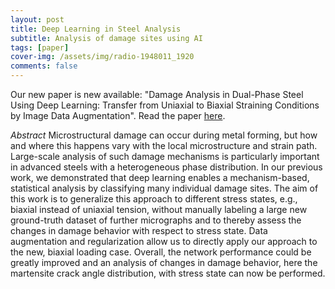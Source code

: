 ```yaml
---
layout: post
title: Deep Learning in Steel Analysis
subtitle: Analysis of damage sites using AI
tags: [paper]
cover-img: /assets/img/radio-1948011_1920
comments: false
---
```


Our new paper is new available: "Damage Analysis in Dual-Phase Steel Using Deep Learning: Transfer from Uniaxial to Biaxial Straining Conditions by Image Data Augmentation".
Read the paper [here](https://link.springer.com/article/10.1007/s11837-020-04404-0).

*Abstract*
Microstructural damage can occur during metal forming, but how and where this happens vary with the local microstructure and strain path. Large-scale analysis of such damage mechanisms is particularly important in advanced steels with a heterogeneous phase distribution. In our previous work, we demonstrated that deep learning enables a mechanism-based, statistical analysis by classifying many individual damage sites. The aim of this work is to generalize this approach to different stress states, e.g., biaxial instead of uniaxial tension, without manually labeling a large new ground-truth dataset of further micrographs and to thereby assess the changes in damage behavior with respect to stress state. Data augmentation and regularization allow us to directly apply our approach to the new, biaxial loading case. Overall, the network performance could be greatly improved and an analysis of changes in damage behavior, here the martensite crack angle distribution, with stress state can now be performed.

